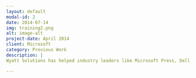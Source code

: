 ```yaml
---
layout: default
modal-id: 2
date: 2014-07-14
img: training2.png
alt: image-alt
project-date: April 2014
client: Microsoft
category: Previous Work
description: |
Wyatt Solutions has helped industry leaders like Microsoft Press, Dell EMC, Apress, and Springer Nature turn complex ideas into clear, trusted technical publications. Our writing has guided professionals, supported innovation, and shaped learning across the tech world. Portfolio samples and references are available upon request.

---
```

